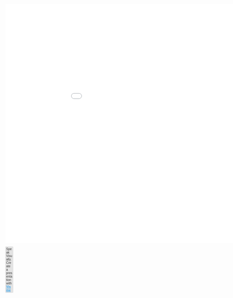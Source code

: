 <iframe src="//my.visme.co/embed/kkzy43ex-nfjaz" height="768" width="1024" style="border: 0px;" webkitAllowFullScreen mozallowfullscreen allowFullScreen></iframe><p style="width: 20px; font-family: Arial; border-radius:3px; padding: 3px; background-color: rgba(0, 0, 0, 0.1); font-size: 10px; color: #333333">Speak Visually. Create a presentation with <a href="https://www.visme.co/presentation-software?utm_source=CTA&utm_medium=Embed" target="_blank" style="color: #30a0ea"><strong>Visme</strong></a></p>
